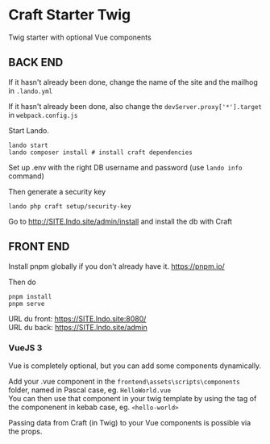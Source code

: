 
# Craft Starter Twig

Twig starter with optional Vue components

## BACK END
If it hasn't already been done, change the name of the site and the mailhog in `.lando.yml`

If it hasn't already been done, also change the `devServer.proxy['*'].target` in `webpack.config.js`

Start Lando.

```
lando start
lando composer install # install craft dependencies
```

Set up .env with the right DB username and password (use `lando info` command)

Then generate a security key

```
lando php craft setup/security-key
```
Go to http://SITE.lndo.site/admin/install
and install the db with Craft


## FRONT END
Install pnpm globally if you don't already have it.
https://pnpm.io/

Then do

```
pnpm install
pnpm serve
```

URL du front: https://SITE.lndo.site:8080/  
URL du back: https://SITE.lndo.site/admin


### VueJS 3
Vue is completely optional, but you can add some components dynamically.

Add your .vue component in the `frontend\assets\scripts\components` folder, named in Pascal case, eg. `HelloWorld.vue`  
You can then use that component in your twig template by using the tag of the componenent in kebab case, eg. `<hello-world>`

Passing data from Craft (in Twig) to your Vue components is possible via the props.